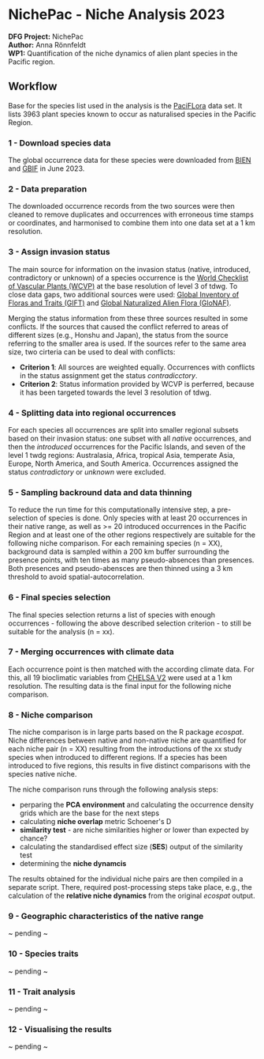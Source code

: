 # NichePac - Niche Analysis 2023

**DFG Project:** NichePac <br/>
**Author:** Anna Rönnfeldt <br/>
**WP1:** Quantification of the niche dynamics of alien plant species in the Pacific region. <br/>


## Workflow

Base for the species list used in the analysis is the [PaciFLora](https://bdj.pensoft.net/article/67318/) data set. It lists 3963 plant species known to occur as naturalised species in the Pacific Region. 

### 1 - Download species data
The global occurrence data for these species were downloaded from [BIEN](https://biendata.org/) and [GBIF](https://www.gbif.org/) in June 2023.

### 2 - Data preparation
The downloaded occurrence records from the two sources were then cleaned to remove duplicates and occurrences with erroneous time stamps or coordinates, and harmonised to combine them into one data set at a 1 km resolution. 

### 3 - Assign invasion status
The main source for information on the invasion status (native, introduced, contradictory or unknown) of a species occurrence is the [World Checklist of Vascular Plants (WCVP)](http://www.plantsoftheworldonline.org/) at the base resolution of level 3 of tdwg. To close data gaps, two additional sources were used: [Global Inventory of Floras and Traits (GIFT)](https://gift.uni-goettingen.de/home) and [Global Naturalized Alien Flora (GloNAF)](https://glonaf.org/). <br/>

Merging the status information from these three sources resulted in some conflicts. If the sources that caused the conflict referred to areas of different sizes (e.g., Honshu and Japan), the status from the source referring to the smaller area is used. If the sources refer to the same area size, two cirteria can be used to deal with conflicts:

* **Criterion 1**: All sources are weighted equally. Occurrences with conflicts in the status assignment get the status *contradicctory*.
* **Criterion 2**: Status information provided by WCVP is perferred, because it has been targeted towards the level 3 resolution of tdwg.

### 4 - Splitting data into regional occurrences

For each species all occurrences are split into smaller regional subsets based on their invasion status: one subset with all *native* occurrences, and then the *introduced* occurrences for the Pacific Islands, and seven of the level 1 twdg regions: Australasia, Africa, tropical Asia, temperate Asia, Europe, North America, and South America. Occurrences assigned the status *contradictory* or *unknown* were excluded. 

### 5 - Sampling backround data and data thinning

To reduce the run time for this computationally intensive step, a pre-selection of species is done. Only species with at least 20 occurrences in their native range, as well as >= 20 introduced occurrences in the Pacific Region and at least one of the other regions respectively are suitable for the following niche comparison. For each remaining species (n = XX), background data is sampled within a 200 km buffer surrounding the presence points, with ten times as many pseudo-absences than presences. Both presences and pseudo-abensces are then thinned using a 3 km threshold to avoid spatial-autocorrelation. 

### 6 - Final species selection
The final species selection returns a list of species with enough occurrences - following the above described selection criterion - to still be suitable for the analysis (n = xx). 

### 7 - Merging occurrences with climate data
Each occurrence point is then matched with the according climate data. For this, all 19 bioclimatic variables from [CHELSA V2](https://chelsa-climate.org/) were used at a 1 km resolution. The resulting data is the final input for the following niche comparison.

### 8 - Niche comparison
The niche comparison is in large parts based on the R package *ecospat*. Niche differences between native and non-native niche are quantified for each niche pair (n = XX) resulting from the introductions of the xx study species when introduced to different regions. If a species has been introduced to five regions, this results in five distinct comparisons with the species native niche. 

The niche comparison runs through the following analysis steps:
* perparing the **PCA environment** and calculating the occurrence density grids which are the base for the next steps
* calculating **niche overlap** metric Schoener's D
* **similarity test** - are niche similarities higher or lower than expected by chance?
* calculating the standardised effect size (**SES**) output of the similarity test
* determining the **niche dynamcis**

The results obtained for the individual niche pairs are then compiled in a separate script. There, required post-processing steps take place, e.g., the calculation of the **relative niche dynamics** from the original *ecospat* output.

### 9 - Geographic characteristics of the native range
~ pending ~

### 10 - Species traits
~ pending ~
### 11 - Trait analysis
~ pending ~
### 12 - Visualising the results
~ pending ~
